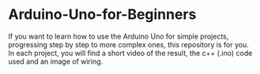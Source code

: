 # Arduino-Uno-for-Beginners  
If you want to learn how to use the Arduino Uno for simple projects, progressing step by step to more complex ones, this repository is for you.  
In each project, you will find a short video of the result, the c++ (.ino) code used and an image of wiring.
